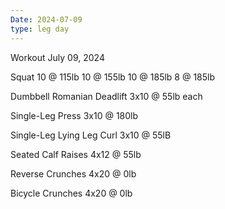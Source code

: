 ```yaml
---
Date: 2024-07-09
type: leg day
---
```

Workout July 09, 2024

Squat
10 @ 115lb
10 @ 155lb
10 @ 185lb
8 @ 185lb

Dumbbell Romanian Deadlift
3x10 @ 55lb each

Single-Leg Press
3x10 @ 180lb

Single-Leg Lying Leg Curl
3x10 @ 55lB

Seated Calf Raises
4x12 @ 55lb

Reverse Crunches
4x20 @ 0lb

Bicycle Crunches
4x20 @ 0lb